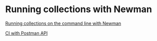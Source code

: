 # Running collections with Newman

[Running collections on the command line with Newman](https://learning.postman.com/docs/running-collections/using-newman-cli/command-line-integration-with-newman/)

[CI with Postman API](https://learning.postman.com/docs/running-collections/using-newman-cli/continuous-integration/)